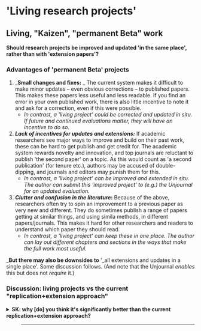 # 'Living research projects'

## Living, "Kaizen", "permanent Beta" work

**Should research projects be improved and updated 'in the same place', rather than with 'extension papers'?**   &#x20;

### **Advantages of 'permanent Beta' projects**

1. _**Small changes and fixes:**  _ The current system makes it difficult to make minor updates – even obvious corrections – to published papers.  This makes these papers less useful and less readable. If you find an error in your own published work, there is also little incentive to note it and ask for a correction, even if this were possible.&#x20;
   * &#x20;_In contrast, a 'living project' could be corrected and updated in situ. If future and continued evaluations matter, they will have an incentive to do so._
2. _**Lack of incentives for updates and extensions:**_ If academic researchers see major ways to improve and build on their past work, these can be hard to get publish and get credit for. The academic system rewards novelty and innovation, and top journals are reluctant to publish 'the second paper' on a topic. As this would count as 'a second publication' (for tenure etc.), authors may be accused of double-dipping, and journals and editors may punish them for this.&#x20;
   * &#x20;_In contrast, a 'living project' can be improved and extended in situ. The author can submit this 'improved project' to (e.g.) the Unjournal for an updated evaluation._
3. _**Clutter and confusion in the literature**_**:** Because of the above, researchers often try to spin an improvement to a previous paper as very new and different. They do sometimes publish a range of papers getting at similar things, and using simila methods, in different papers/journals. This makes it hard for other researchers and readers to understand which paper they should read.&#x20;
   * _In contrast, a 'living project' can keep these in one place. The author can lay out different chapters and sections in the ways that make the full work most useful._

_**But there may also be downsides to** '_all extensions and updates in a single place'. Some discussion follows. (And note that the Unjournal _enables_ this but does not _require_ it.)&#x20;



### Discussion: living projects vs **the current "replication+extension approach"**

<details>

<summary><strong>SK: why [do] you think it's significantly better than the current replication+extension approach?</strong></summary>

**PS (?):** Are these things like 'living' google docs that keep getting updated? If so I'd consider using workarounds to replicate their benefits on the forum for a test run (e.g., people add a version to paper title or content or post a new version for each major revision). More generally, I'd prefer the next publication norm for papers to be about making new 'versions' of prior publications (e.g, a 'living review' paper on x is published and reviewed each year) than creating live documents (e.g., a dynamic review on x is published on a website and repeatedly reviewed at frequent and uncertain intervals when the authors add to it). I see huge value in living documents. However, I feel that they wouldn't be as efficient/easy to supervise/review as 'paper versions'.

@GavinTaylor: I don’t think living documents need to pose a problem as long as they are discretely versioned and each version is accessible. Some academic fields are/were focused on books more than papers, and these were versioned by edition. Preprinting is also a form of versioning and combining the citations between the published paper and its preprint/s seems to be gaining acceptance (well, google scholar may force this by letting you combine them) - I don’t recall ever seeing a preprint citation indication a specific version (on preprint servers that support this) but its seems possible.

DR:  I mainly agree with @gavintaylor, but I appreciate that 'changing everything at the same time' is not always the best strategy.

The main idea is that each version is given a specific time stamp, and that is the object that is reviewed and cited. This is more or less already the case when we cite working papers/drafts/mimeos/preprints.

Gavin, on the latter 'past version accesibility' issue, This could/should be a part of what we ensure with specific rules and tech support, perhaps.

_I think the issue with the current citing practice for live documents like webpages is that even if a ‘version’ is indicated (e.g. access date) past versions aren’t often very accessible._

They might also not be ideal for citing as they would be an ever-changing resource. I can imagine the whole academic system struggling to understand and adapt to such a radical innovation given how focused it is on static documents. With all of this considered, I'd like 'dynamic/living work' to be incentivised with funding and managed with informal feedback and comments rather than being formally reviewed (at least for now). I'd see living review work as sitting alongside and informing 'reviewed' papers rather than supplanting them. As an example, you might have a website that provides a 'living document' for lay people about how to promote charity effectively and then publish annual papers to summarise the state of the art for an academic/sophisticated audience.



DR: I can see the arguments on both sides here. I definitely support replications and sometimes it may make sense for the author to “start a new paper” rather than make this an improvement if the old one. I also think that the project should be time stamped, evaluated and archived at particular stages of its development.



But I lean to thinking that in many to most cases a single project with multiple updates will make the literature clearer and easier to navigate than the current proliferation of “multiple very similar papers by the same author in different journals”. It also seems a better use of researcher time, rather than having to constantly restate and repackage the same things

</details>

> ****
